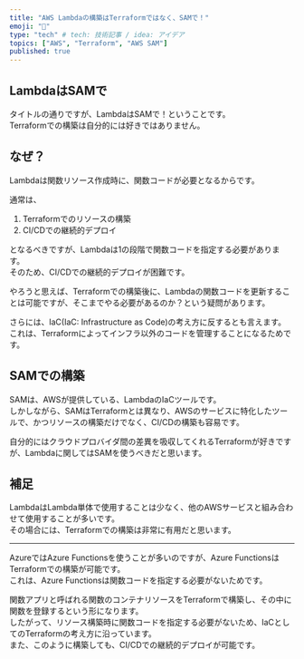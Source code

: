 ```yaml
---
title: "AWS Lambdaの構築はTerraformではなく、SAMで！"
emoji: "🕌"
type: "tech" # tech: 技術記事 / idea: アイデア
topics: ["AWS", "Terraform", "AWS SAM"]
published: true
---
```


## LambdaはSAMで

タイトルの通りですが、LambdaはSAMで！ということです。  
Terraformでの構築は自分的には好きではありません。  

## なぜ？

Lambdaは関数リソース作成時に、関数コードが必要となるからです。  

通常は、  

1. Terraformでのリソースの構築
2. CI/CDでの継続的デプロイ

となるべきですが、Lambdaは1の段階で関数コードを指定する必要があります。  
そのため、CI/CDでの継続的デプロイが困難です。  

やろうと思えば、Terraformでの構築後に、Lambdaの関数コードを更新することは可能ですが、そこまでやる必要があるのか？という疑問があります。  

さらには、IaC(IaC: Infrastructure as Code)の考え方に反するとも言えます。  
これは、Terraformによってインフラ以外のコードを管理することになるためです。  

## SAMでの構築

SAMは、AWSが提供している、LambdaのIaCツールです。  
しかしながら、SAMはTerraformとは異なり、AWSのサービスに特化したツールで、かつリソースの構築だけでなく、CI/CDの構築も容易です。  

自分的にはクラウドプロバイダ間の差異を吸収してくれるTerraformが好きですが、Lambdaに関してはSAMを使うべきだと思います。  

## 補足

LambdaはLambda単体で使用することは少なく、他のAWSサービスと組み合わせて使用することが多いです。  
その場合には、Terraformでの構築は非常に有用だと思います。  

---

AzureではAzure Functionsを使うことが多いのですが、Azure FunctionsはTerraformでの構築が可能です。  
これは、Azure Functionsは関数コードを指定する必要がないためです。  

関数アプリと呼ばれる関数のコンテナリソースをTerraformで構築し、その中に関数を登録するという形になります。  
したがって、リソース構築時に関数コードを指定する必要がないため、IaCとしてのTerraformの考え方に沿っています。  
また、このように構築しても、CI/CDでの継続的デプロイが可能です。  
